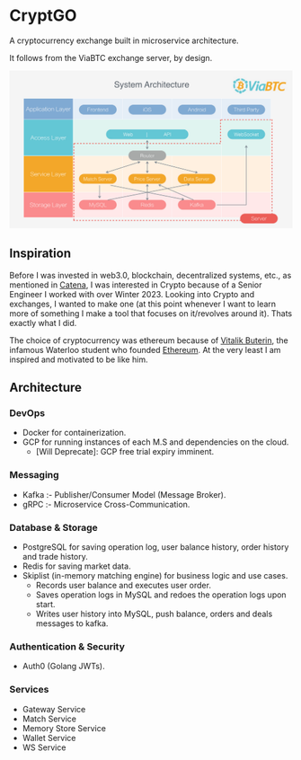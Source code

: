 # CryptGO

A cryptocurrency exchange built in microservice architecture.

It follows from the ViaBTC exchange server, by design.

<img src="https://github.com/ReshiAdavan/CryptGO/blob/master/imgs/CryptGO_Arch.PNG" />

## Inspiration

Before I was invested in web3.0, blockchain, decentralized systems, etc., as mentioned in [Catena](https://github.com/ReshiAdavan/Catena), I was interested in Crypto because of a Senior Engineer I worked with over Winter 2023. Looking into Crypto and exchanges, I wanted to make one (at this point whenever I want to learn more of something I make a tool that focuses on it/revolves around it). Thats exactly what I did.

The choice of cryptocurrency was ethereum because of [Vitalik Buterin](https://www.linkedin.com/in/vitalik-buterin-267a7450/?originalSubdomain=ca), the infamous Waterloo student who founded [Ethereum](https://ethereum.org/en/). At the very least I am inspired and motivated to be like him.

## Architecture

### DevOps

- Docker for containerization.
- GCP for running instances of each M.S and dependencies on the cloud.
  - [Will Deprecate]: GCP free trial expiry imminent.

### Messaging

- Kafka :- Publisher/Consumer Model (Message Broker).
- gRPC :- Microservice Cross-Communication.

### Database & Storage

- PostgreSQL for saving operation log, user balance history, order history and trade history.
- Redis for saving market data.
- Skiplist (in-memory matching engine) for business logic and use cases.
  - Records user balance and executes user order.
  - Saves operation logs in MySQL and redoes the operation logs upon start.
  - Writes user history into MySQL, push balance, orders and deals messages to kafka.

### Authentication & Security

- Auth0 (Golang JWTs).

### Services

- Gateway Service
- Match Service
- Memory Store Service
- Wallet Service
- WS Service
